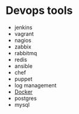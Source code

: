 # Devops tools 

* jenkins
* vagrant
* nagios
* zabbix
* rabbitmq
* redis
* ansible
* chef
* puppet
* log management
* [Docker](dirakx/Docker)
* postgres
* mysql








